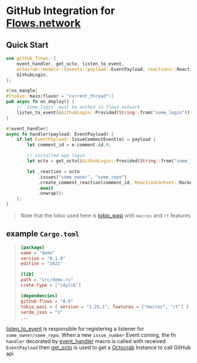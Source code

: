 # GitHub Integration for [Flows.network](https://flows.network)

## Quick Start

```rust
use github_flows::{
    event_handler, get_octo, listen_to_event,
    octocrab::models::{events::payload::EventPayload, reactions::ReactionContent},
    GithubLogin,
};

#[no_mangle]
#[tokio::main(flavor = "current_thread")]
pub async fn on_deploy() {
    // `some_login` must be authed in flows.network
    listen_to_event(&GithubLogin::Provided(String::from("some_login")), "some_owner", "some_repo", vec!["issue_comment"]).await;
}

#[event_handler]
async fn handler(payload: EventPayload) {
    if let EventPayload::IssueCommentEvent(e) = payload {
        let comment_id = e.comment.id.0;

        // installed app login
        let octo = get_octo(&GithubLogin::Provided(String::from("some_login")));

        let _reaction = octo
            .issues("some_owner", "some_repo")
            .create_comment_reaction(comment_id, ReactionContent::Rocket)
            .await
            .unwrap();
    };
}
```

> Note that the tokio used here is
> [tokio_wasi](https://docs.rs/tokio_wasi/latest/tokio/)
> with `macros` and `rt` features

## example `Cargo.toml`

> ```toml
> [package]
> name = "demo"
> version = "0.1.0"
> edition = "2021"
>
> [lib]
> path = "src/demo.rs"
> crate-type = ["cdylib"]
>
> [dependencies]
> github-flows = "0.6"
> tokio_wasi = { version = "1.25.1", features = ["macros", "rt"] }
> serde_json = "1"
> ...
> ```

[listen_to_event](https://docs.rs/github-flows/latest/github_flows/fn.listen_to_event.html) is responsible for registering a listener for
`some_owner/some_repo`. When a new `issue_number` Event
coming, the fn `handler` decorated by [event_handler](https://docs.rs/github-flows/latest/github_flows/attr.event_handler.html) macro is called with received
`EventPayload` then [get_octo](https://docs.rs/github-flows/latest/github_flows/fn.get_octo.html) is used to get a
[Octocrab](https://docs.rs/octocrab/latest/octocrab/struct.Octocrab.html)
Instance to call GitHub api
